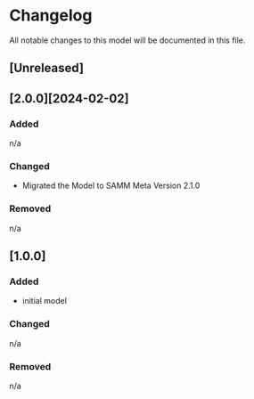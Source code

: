 # Changelog
All notable changes to this model will be documented in this file.

## [Unreleased]


## [2.0.0][2024-02-02]
### Added
n/a

### Changed
- Migrated the Model to SAMM Meta Version 2.1.0

### Removed
n/a

## [1.0.0]
### Added
- initial model

### Changed
n/a

### Removed
n/a
